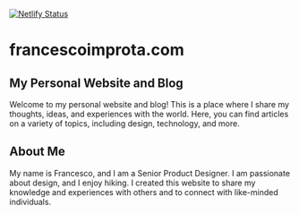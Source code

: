 [![Netlify Status](https://api.netlify.com/api/v1/badges/9ea122db-e59d-41f3-b72f-7148b269477a/deploy-status)](https://app.netlify.com/sites/francescoimprota/deploys)

# francescoimprota.com

## My Personal Website and Blog
Welcome to my personal website and blog! This is a place where I share my thoughts, ideas, and experiences with the world. Here, you can find articles on a variety of topics, including design, technology, and more.


## About Me

My name is Francesco, and I am a Senior Product Designer. I am passionate about design, and I enjoy hiking. I created this website to share my knowledge and experiences with others and to connect with like-minded individuals.
